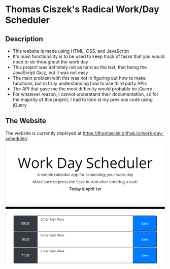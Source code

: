 # Thomas Ciszek's Radical Work/Day Scheduler

## Description

- This website is made using HTML, CSS, and JavaScript
- It's main functionality is to be used to keep track of tasks that you would need to do throughout the work day
- This project was definitely not as hard as the last, that being the JavaScript Quiz, but it was not easy
- The main problem with this was not in figuring out how to make functions, but in truly understanding how to use third party APIs
- The API that gave me the most difficulty would probably be jQuery
- For whatever reason, I cannot understand their documentation, so for the majority of this project, I had to look at my previous code using jQuery

## The Website

The website is currently deployed at https://thomascsk.github.io/work-day-scheduler/
![A picture of the deployed website](./assets/images/website-screenshot.PNG)
